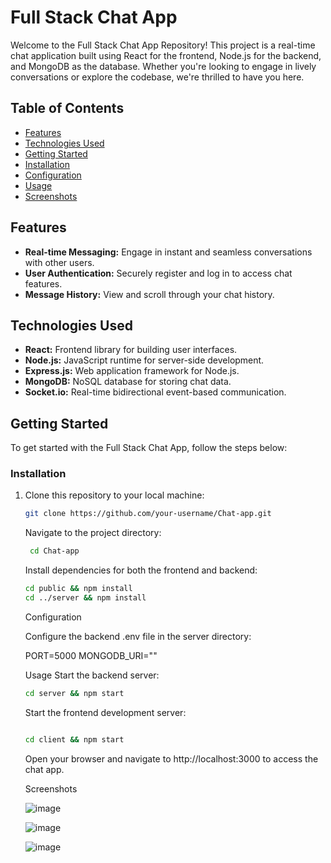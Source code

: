 # Full Stack Chat App

Welcome to the Full Stack Chat App Repository! This project is a real-time chat application built using React for the frontend, Node.js for the backend, and MongoDB as the database. Whether you're looking to engage in lively conversations or explore the codebase, we're thrilled to have you here.

## Table of Contents

- [Features](#features)
- [Technologies Used](#technologies-used)
- [Getting Started](#getting-started)
- [Installation](#installation)
- [Configuration](#configuration)
- [Usage](#usage)
- [Screenshots](#screenshots)

## Features

- **Real-time Messaging:** Engage in instant and seamless conversations with other users.
- **User Authentication:** Securely register and log in to access chat features.
- **Message History:** View and scroll through your chat history.

## Technologies Used

- **React:** Frontend library for building user interfaces.
- **Node.js:** JavaScript runtime for server-side development.
- **Express.js:** Web application framework for Node.js.
- **MongoDB:** NoSQL database for storing chat data.
- **Socket.io:** Real-time bidirectional event-based communication.

## Getting Started

To get started with the Full Stack Chat App, follow the steps below:

### Installation

1. Clone this repository to your local machine:

   ```bash
   git clone https://github.com/your-username/Chat-app.git
   ```

   Navigate to the project directory:

   ```bash
    cd Chat-app
   ```
    Install dependencies for both the frontend and backend:
    ```bash
    cd public && npm install
    cd ../server && npm install
    ```
    Configuration
    
    Configure the backend .env file in the server directory:
    
    PORT=5000
    MONGODB_URI=""
    
    Usage
    Start the backend server:
    
    ```bash
    cd server && npm start
    ```
    Start the frontend development server:
    
    ```bash
    
    cd client && npm start
    ```
    Open your browser and navigate to http://localhost:3000 to access the chat app.
    
    Screenshots

    ![image](https://github.com/soumiguria/Chat-app/assets/69115226/bc74176c-3e87-42dd-a65f-671e8502cf3b)

    ![image](https://github.com/soumiguria/Chat-app/assets/69115226/ef664a62-47fe-449d-98ba-a6a3cf4015c1)

    ![image](https://github.com/soumiguria/Chat-app/assets/69115226/1455c4ca-bf6d-41a2-b954-86d77e27f768)




